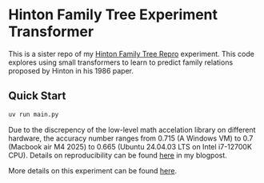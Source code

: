 # Hinton Family Tree Experiment Transformer

This is a sister repo of my [Hinton Family Tree Repro](https://github.com/guopei/Hinton-Family-Tree-Exp-Repro) experiment. This code explores using small transformers to learn to predict family relations proposed by Hinton in his 1986 paper.

## Quick Start
```bash
uv run main.py
```

Due to the discrepency of the low-level math accelation library on different hardware, the accuracy number ranges from 0.715 (A Windows VM) to 0.7 (Macbook air M4 2025) to 0.665 (Ubuntu 24.04.03 LTS on Intel i7-12700K CPU). Details on reproducibility can be found [here](https://peiguo.me/posts/hinton-family-tree-experiment/#reproducibility-the-ghost-that-haunts-my-mind) in my blogpost.

More details on this experiment can be found [here](https://peiguo.me/posts/hinton-family-tree-experiment/#transformer-architecture).